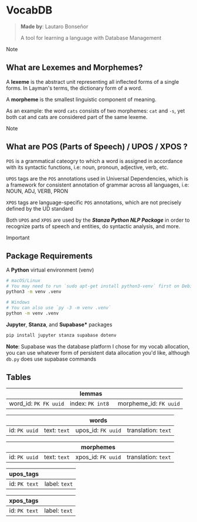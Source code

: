 # VocabDB

> **Made by**: Lautaro Bonseñor
>
> A tool for learning a language with Database Management

> [!note]
>
> ## What are Lexemes and Morphemes?
>
> A **lexeme** is the abstract unit representing all inflected forms of a single forms. In Layman's terms, the dictionary form of a word.
>
> A **morpheme** is the smallest linguistic component of meaning.
>
> As an example: the word `cats` consists of two morphemes: `cat` and `-s`, yet both cat and cats are considered part of the same lexeme.

> [!note]
>
> ## What are POS (Parts of Speech) / UPOS / XPOS ?
>
> `POS` is a grammatical cateogry to which a word is assigned in accordance with its syntactic functions, i.e: noun, pronoun, adjective, verb, etc.
>
> `UPOS` tags are the `POS` annotations used in Universal Dependencies, which is a framework for consistent annotation of grammar across all languages, i.e: NOUN, ADJ, VERB, PRON
>
> `XPOS` tags are language-specific `POS` annotations, which are not precisely defined by the UD standard
>
> Both `UPOS` and `XPOS` are used by the **_Stanza Python NLP Package_** in order to recognize parts of speech and entities, do syntactic analysis, and more.

> [!important]
>
> ## Package Requirements
>
> A **Python** virtual environment (venv)
>
> ```sh
> # macOS/Linux
> # You may need to run `sudo apt-get install python3-venv` first on Debian-based OSs
> python3 -m venv .venv
>
> # Windows
> # You can also use `py -3 -m venv .venv`
> python -m venv .venv
> ```
>
> **Jupyter**, **Stanza**, and **Supabase\*** packages
>
> ```sh
> pip install jupyter stanza supabase dotenv
> ```
>
> **Note**: Supabase was the database platform I chose for my vocab allocation, you can use whatever form of persistent data allocation you'd like, although `db.py` does use supabase commands

## Tables

|                       |    **lemmas**     |                        |
| :-------------------: | :---------------: | ---------------------- |
| word_id: `PK FK uuid` | index: `PK int8 ` | morpheme_id: `FK uuid` |

|               |              | **words**          |                     |
| :-----------: | :----------: | ------------------ | ------------------- |
| id: `PK uuid` | text: `text` | upos_id: `FK uuid` | translation: `text` |

|               |              | **morphemes**      |                     |
| :-----------: | :----------: | ------------------ | ------------------- |
| id: `PK uuid` | text: `text` | xpos_id: `FK uuid` | translation: `text` |

| **upos_tags** |               |
| :-----------: | :-----------: |
| id: `PK text` | label: `text` |

| **xpos_tags** |               |
| :-----------: | :-----------: |
| id: `PK text` | label: `text` |
